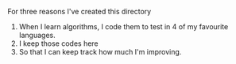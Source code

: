 For three reasons I've created this directory
1. When I learn algorithms, I code them to test in 4 of my favourite languages.
2. I keep those codes here
3. So that I can keep track how much I'm improving.
